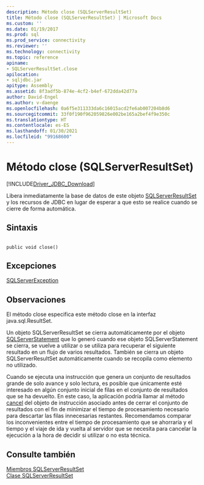 ```yaml
---
description: Método close (SQLServerResultSet)
title: Método close (SQLServerResultSet) | Microsoft Docs
ms.custom: ''
ms.date: 01/19/2017
ms.prod: sql
ms.prod_service: connectivity
ms.reviewer: ''
ms.technology: connectivity
ms.topic: reference
apiname:
- SQLServerResultSet.close
apilocation:
- sqljdbc.jar
apitype: Assembly
ms.assetid: 8f3adf5b-874e-4cf2-b4ef-672dda42d77a
author: David-Engel
ms.author: v-daenge
ms.openlocfilehash: 0a6f5e311333da6c16015acd2fe6ab007204b8d6
ms.sourcegitcommit: 33f0f190f962059826e002be165a2bef4f9e350c
ms.translationtype: HT
ms.contentlocale: es-ES
ms.lasthandoff: 01/30/2021
ms.locfileid: "99168600"
---
```

# <a name="close-method-sqlserverresultset"></a>Método close (SQLServerResultSet)
[!INCLUDE[Driver_JDBC_Download](../../../includes/driver_jdbc_download.md)]

  Libera inmediatamente la base de datos de este objeto [SQLServerResultSet](../../../connect/jdbc/reference/sqlserverresultset-class.md) y los recursos de JDBC en lugar de esperar a que esto se realice cuando se cierre de forma automática.  
  
## <a name="syntax"></a>Sintaxis  
  
```  
  
public void close()  
```  
  
## <a name="exceptions"></a>Excepciones  
 [SQLServerException](../../../connect/jdbc/reference/sqlserverexception-class.md)  
  
## <a name="remarks"></a>Observaciones  
 El método close especifica este método close en la interfaz java.sql.ResultSet.  
  
 Un objeto SQLServerResultSet se cierra automáticamente por el objeto [SQLServerStatement](../../../connect/jdbc/reference/sqlserverstatement-class.md) que lo generó cuando ese objeto SQLServerStatement se cierra, se vuelve a utilizar o se utiliza para recuperar el siguiente resultado en un flujo de varios resultados. También se cierra un objeto SQLServerResultSet automáticamente cuando se recopila como elemento no utilizado.  
  
 Cuando se ejecuta una instrucción que genera un conjunto de resultados grande de solo avance y solo lectura, es posible que únicamente esté interesado en algún conjunto inicial de filas en el conjunto de resultados que se ha devuelto. En este caso, la aplicación podría llamar al método [cancel](../../../connect/jdbc/reference/cancel-method-sqlserverstatement.md) del objeto de instrucción asociado antes de cerrar el conjunto de resultados con el fin de minimizar el tiempo de procesamiento necesario para descartar las filas innecesarias restantes. Recomendamos comparar los inconvenientes entre el tiempo de procesamiento que se ahorraría y el tiempo y el viaje de ida y vuelta al servidor que se necesita para cancelar la ejecución a la hora de decidir si utilizar o no esta técnica.  
  
## <a name="see-also"></a>Consulte también  
 [Miembros SQLServerResultSet](../../../connect/jdbc/reference/sqlserverresultset-members.md)   
 [Clase SQLServerResultSet](../../../connect/jdbc/reference/sqlserverresultset-class.md)  
  
  
